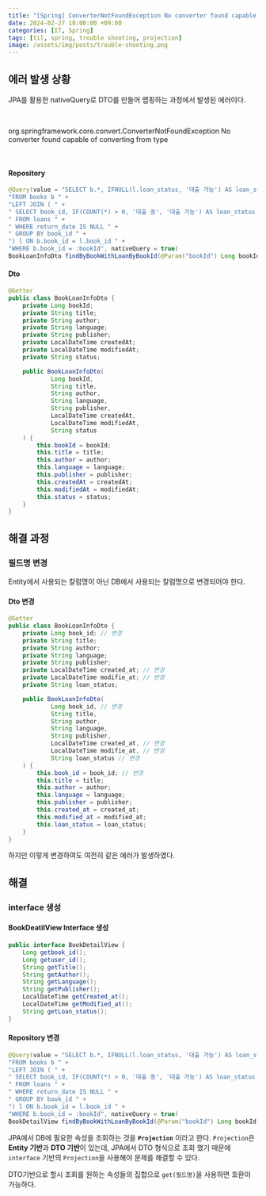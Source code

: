 ```yaml
---
title: "[Spring] ConverterNotFoundException No converter found capable of converting from type "
date: 2024-02-27 18:00:00 +09:00
categories: [IT, Spring]
tags: [til, spring, trouble shooting, projection]
image: /assets/img/posts/trouble-shooting.png
---
```


## 에러 발생 상황
JPA를 활용한 nativeQuery로 DTO를 만들어 맵핑하는 과정에서 발생된 에러이다.    

<br/>

org.springframework.core.convert.ConverterNotFoundException No converter found capable of converting from type

<br/>

#### Repository
```java
@Query(value = "SELECT b.*, IFNULL(l.loan_status, '대출 가능') AS loan_status " +
"FROM books b " +
"LEFT JOIN ( " +
" SELECT book_id, IF(COUNT(*) > 0, '대출 중', '대출 가능') AS loan_status " +
" FROM loans " +
" WHERE return_date IS NULL " +
" GROUP BY book_id " +
") l ON b.book_id = l.book_id " +
"WHERE b.book_id = :bookId", nativeQuery = true)
BookLoanInfoDto findByBookWithLoanByBookId(@Param("bookId") Long bookId);
```

#### Dto

```java
@Getter
public class BookLoanInfoDto {
    private Long bookId;
    private String title;
    private String author;
    private String language;
    private String publisher;
    private LocalDateTime createdAt;
    private LocalDateTime modifiedAt;
    private String status;

    public BookLoanInfoDto(
            Long bookId,
            String title,
            String author,
            String language,
            String publisher,
            LocalDateTime createdAt,
            LocalDateTime modifiedAt,
            String status
    ) {
        this.bookId = bookId;
        this.title = title;
        this.author = author;
        this.language = language;
        this.publisher = publisher;
        this.createdAt = createdAt;
        this.modifiedAt = modifiedAt;
        this.status = status;
    }
}
```


## 해결 과정

### 필드명 변경
Entity에서 사용되는 칼럼명이 아닌 DB에서 사용되는 칼럼명으로 변경되어야 한다.

#### Dto 변경
```java
@Getter
public class BookLoanInfoDto {
    private Long book_id; // 변경
    private String title;
    private String author;
    private String language;
    private String publisher;
    private LocalDateTime created_at; // 변경
    private LocalDateTime modifie_at; // 변경
    private String loan_status;

    public BookLoanInfoDto(
            Long book_id, // 변경
            String title,
            String author,
            String language,
            String publisher,
            LocalDateTime created_at, // 변경
            LocalDateTime modifie_at, // 변경
            String loan_status // 변경
    ) {
        this.book_id = book_id; // 변경
        this.title = title;
        this.author = author;
        this.language = language;
        this.publisher = publisher;
        this.created_at = created_at;
        this.modified_at = modified_at;
        this.loan_status = loan_status;
    }
}
```

하지만 이렇게 변경하여도 여전히 같은 에러가 발생하였다.


## 해결

### interface 생성

#### BookDeatilView Interface 생성
```java
public interface BookDetailView {
    Long getbook_id();
    Long getuser_id();
    String getTitle();
    String getAuthor();
    String getLanguage();
    String getPublisher();
    LocalDateTime getCreated_at();
    LocalDateTime getModified_at();
    String getLoan_status();
}
```

#### Repository 변경
```java
@Query(value = "SELECT b.*, IFNULL(l.loan_status, '대출 가능') AS loan_status " +
"FROM books b " +
"LEFT JOIN ( " +
" SELECT book_id, IF(COUNT(*) > 0, '대출 중', '대출 가능') AS loan_status " +
" FROM loans " +
" WHERE return_date IS NULL " +
" GROUP BY book_id " +
") l ON b.book_id = l.book_id " +
"WHERE b.book_id = :bookId", nativeQuery = true)
BookDetailView findByBookWithLoanByBookId(@Param("bookId") Long bookId);
```


JPA에서 DB에 필요한 속성을 조회하는 것을 **`Projection`** 이라고 한다. `Projection`은 **Entity 기반**과 **DTO 기반**이 있는데, JPA에서 DTO 형식으로 조회 했기 때문에 `interface` 기반의 `Projection`을 사용해야 문제를 해결할 수 있다.    

DTO기반으로 할시 조회를 원하는 속성들의 집합으로 `get(필드명)`을 사용하면 호환이 가능하다.






